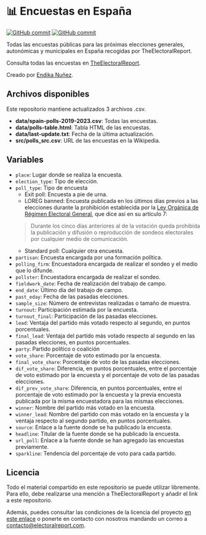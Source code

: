 # 📊 Encuestas en España

[![GitHub commit](https://img.shields.io/github/license/endikasatu/encuestas_esp)](https://github.com/endikasatu/catalunya-2021-model/blob/main/LICENSE) [![GitHub commit](https://img.shields.io/github/last-commit/endikasatu/encuestas_esp)](https://github.com/endikasatu/catalunya-2021-model/blob/main/LICENSE) 

Todas las encuestas públicas para las próximas elecciones generales, autonómicas y municipales en España recogidas por TheElectoralReport.

Consulta todas las encuestas en [TheElectoralReport](https://electoralreport.com/interactivos/encuestas/).

Creado por [Endika Nuñez](twitter.com/endikasatu).

## Archivos disponibles

Este repositorio mantiene actualizados 3 archivos .csv.

- **data/spain-polls-2019-2023.csv**: Todas las encuestas.
- **data/polls-table.html**: Tabla HTML de las encuestas. 
- **data/last-update.txt**: Fecha de la última actualización.
- **src/polls_src.csv**: URL de las encuestas en la Wikipedia.

## Variables

- `place`: Lugar donde se realiza la encuesta.
- `election_type`: Tipo de elección.
- `poll_type`: Tipo de encuesta
  - Exit poll: Encuesta a pie de urna.
  - LOREG banned: Encuesta publicada en los últimos días previos a las elecciones durante la prohibición establecida por la [Ley Orgánica de Régimen Electoral General](http://www.juntaelectoralcentral.es/cs/jec/loreg/contenido?idContenido=1509185&idLeyJunta=1&idLeyModificacion=1508162&p=1379061423059&paux=1379061423059&template=Loreg/JEC_Contenido), que dice así en su artículo 7:
  > Durante los cinco días anteriores al de la votación queda  prohibida la publicación y difusión o reproducción de sondeos  electorales por cualquier medio de comunicación.
  - Standard poll: Cualquier otra encuesta.
- `partisan`: Encuesta encargada por una formación política.
- `polling_firm`: Encuestadora encargada de realizar el sondeo y el medio que lo difunde.
- `pollster`: Encuestadora encargada de realizar el sondeo.
- `fieldwork_date`: Fecha de realización del trabajo de campo.
- `end_date`: Último día del trabajo de campo.
- `past_eday`: Fecha de las pasadas elecciones.
- `sample_size`: Número de entrevistas realizadas o tamaño de muestra.
- `turnout`: Participación estimada por la encuesta.
- `turnout_final`: Participación de las pasadas elecciones.
- `lead`: Ventaja del partido más votado respecto al segundo, en puntos porcentuales.
- `final_lead`: Ventaja del partido más votado respecto al segundo en las pasadas elecciones, en puntos porcentuales.
- `party`: Partido político o coalición
- `vote_share`: Porcentaje de voto estimado por la encuesta.
- `final_vote_share`: Porcentaje de voto de las pasadas elecciones.
- `dif_vote_share`: Diferencia, en puntos porcentuales, entre el porcentaje de voto estimado por la encuesta y el porcentaje de voto de las pasadas elecciones.
- `dif_prev_vote_share`: Diferencia, en puntos porcentuales, entre el porcentaje de voto estimado por la encuesta y la previa encuesta publicada por la misma encuestadora para las mismas elecciones.
- `winner`: Nombre del partido más votado en la encuesta.
- `winner_lead`: Nombre del partido con más votado en la encuesta  y la ventaja respecto al segundo partido, en puntos porcentuales.
- `source`: Enlace a la fuente donde se ha publicado la encuesta.
- `headline`: Titular de la fuente donde se ha publicado la encuesta.
- `url_poll`: Enlace a la fuente donde se han agregado las encuestas previamente.
- `sparkline`: Tendencia del porcentaje de voto para cada partido.

## Licencia

Todo el material compartido en este repositorio se puede utilizar libremente. Para ello, debe realizarse una mención a TheElectoralReport y añadir el link a este repositorio.

Además, puedes consultar las condiciones de la licencia del proyecto [en este enlace](https://github.com/endikasatu/encuestas_esp/blob/main/LICENSE) o ponerte en contacto con nosotros mandando un correo a [contacto@electoralreport.com](mailto:contacto@electoralreport.com).

